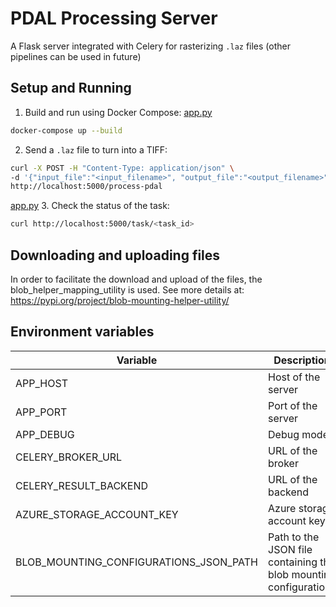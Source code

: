 # PDAL Processing Server

A Flask server integrated with Celery for rasterizing `.laz` files (other pipelines can be used in future)

## Setup and Running

1. Build and run using Docker Compose:
[app.py](app.py)
```bash
docker-compose up --build
```

2. Send a `.laz` file to turn into a TIFF: 
```bash
curl -X POST -H "Content-Type: application/json" \
-d '{"input_file":"<input_filename>", "output_file":"<output_filename>", "resolution":<resolution_value>}' \
http://localhost:5000/process-pdal
```
   
[app.py](app.py)
3. Check the status of the task:

```bash 
curl http://localhost:5000/task/<task_id>
```

## Downloading and uploading files
In order to facilitate the download and upload of the files, the blob_helper_mapping_utility is used.
See more details at: https://pypi.org/project/blob-mounting-helper-utility/ 


## Environment variables
| Variable | Description | Default              |
|----------|-------------|----------------------|
|APP_HOST| Host of the server |
|APP_PORT| Port of the server | 5000                 |
|APP_DEBUG| Debug mode | True                 |
| CELERY_BROKER_URL | URL of the broker | redis://redis:6379/0 |
| CELERY_RESULT_BACKEND | URL of the backend | redis://redis:6379/0 |
| AZURE_STORAGE_ACCOUNT_KEY| Azure storage account key | None                 |
| BLOB_MOUNTING_CONFIGURATIONS_JSON_PATH| Path to the JSON file containing the blob mounting configurations | None                 |